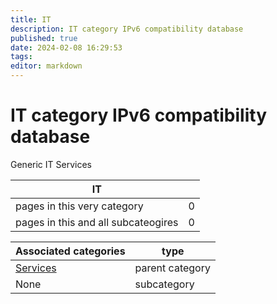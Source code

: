 ```yaml
---
title: IT
description: IT category IPv6 compatibility database
published: true
date: 2024-02-08 16:29:53 
tags:
editor: markdown
---
```


# IT category IPv6 compatibility database


Generic IT Services


| IT   |   |
| - | - |
| pages in this very category | 0 |
| pages in this and all subcateogires | 0 |

| Associated categories | type |
| - | - |
| [Services](../Services) | parent category |
| None | subcategory |